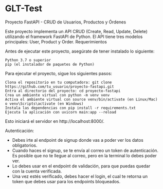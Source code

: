 # GLT-Test

Proyecto FastAPI - CRUD de Usuarios, Productos y Órdenes

Este proyecto implementa un API CRUD (Create, Read, Update, Delete) utilizando el framework FastAPI de Python. El API tiene tres modelos principales: User, Product y Order.
Requerimientos

Antes de ejecutar este proyecto, asegúrate de tener instalado lo siguiente:

    Python 3.7 o superior
    pip (el instalador de paquetes de Python)

Para ejecutar el proyecto, sigue los siguientes pasos:

    Clona el repositorio en tu computadora: git clone https://github.com/tu_usuario/proyecto-fastapi.git
    Entra al directorio del proyecto: cd proyecto-fastapi
    Crea un ambiente virtual con python -m venv venv
    Activa el ambiente virtual con source venv/bin/activate (en Linux/Mac) o venv\Scripts\activate (en Windows)
    Instala las dependencias con pip install -r requirements.txt
    Ejecuta la aplicación con uvicorn main:app --reload

Esto iniciará el servidor en http://localhost:8000/.


Autenticación:

- Debes irte al endpoint de signup donde vas a poder ver los datos obligatorios.
- Cuando haces el signup, se te envía al correo un token de autenticación. Es posible que
no te llegue al correo, pero en la terminal lo debes poder ver.
- Lo debes usar en el endpoint de validación, para que puedas quedar con la cuenta verificada.
- Una vez estés verificado, debes hacer el login, el cual te retorna un token que debes usar para
los endpoints bloqueados.